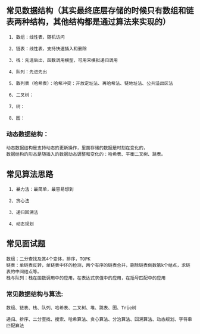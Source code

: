 
## 常见数据结构（其实最终底层存储的时候只有数组和链表两种结构，其他结构都是通过算法来实现的）

     1、数组：线性表，随机访问

     2、链表：线性表，支持快速插入和删除

     3、栈：先进后出，函数调用模型，可用来模拟递归调用

     4、队列：先进先出

     5、散列表（哈希表）：哈希冲突：开放定址法、再哈希法、链地址法、公共溢出区法

     6、二叉树：

     7、树：

     8、图：

### 动态数据结构：
    动态数据结构是支持动态的更新操作，里面存储的数据是时刻在变化的，
    数据结构的形态是随插入的数据动态调整和变化的：哈希表、平衡二叉树、跳表。

## 常见算法思路

     1、暴力法：最简单，最容易想到

     2、贪心法

     3、递归回溯法

     4、动态规划

## 常见面试题
    数组：二分查找及其4个变体，排序，TOPK
    链表：单链表反转，单链表中环的检测，两个有序的链表合并，删除链表倒数第k个结点，求链表的中间结点等。
    栈与队列：栈在函数调用中的应用，在表达式求值中的应用，在括号匹配中的应用


### 常见数据结构与算法:

    数组、链表、栈、队列、哈希表、二叉树、堆、跳表、图、Trie树
    
    递归、排序、二分查找、搜索、哈希算法、贪心算法、分治算法、回溯算法、动态规划、字符串匹配算法


